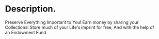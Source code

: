 # Description.
Preserve Everything Important to You! Earn money by sharing your Collections! Store much of your Life's imprint for free, And with the help of an Endowment Fund
